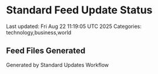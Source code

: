 # Standard Feed Update Status
Last updated: Fri Aug 22 11:19:05 UTC 2025
Categories: technology,business,world

## Feed Files Generated

Generated by Standard Updates Workflow
